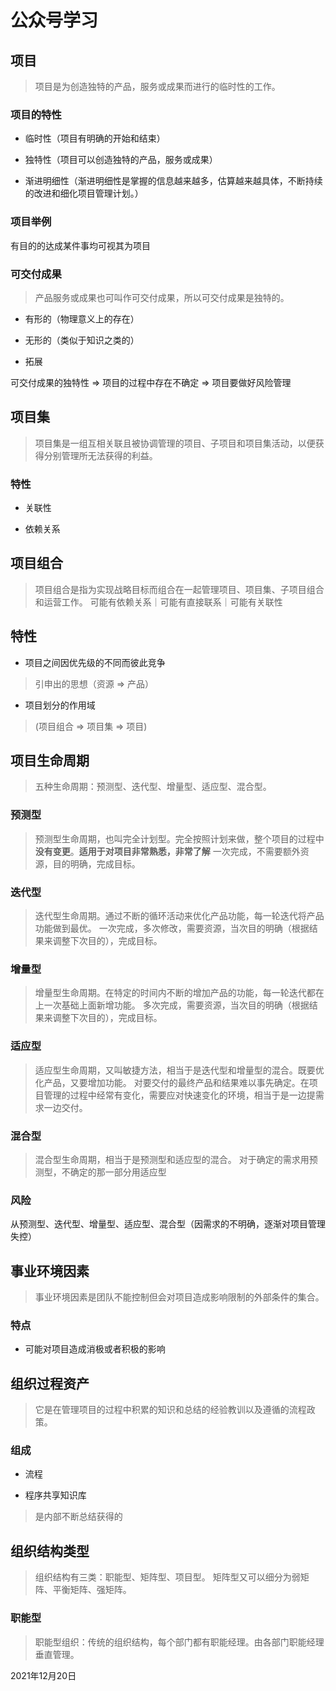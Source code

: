 # 公众号学习

## 项目

> 项目是为创造独特的产品，服务或成果而进行的临时性的工作。

### 项目的特性

* 临时性（项目有明确的开始和结束）

* 独特性（项目可以创造独特的产品，服务或成果）

* 渐进明细性（渐进明细性是掌握的信息越来越多，估算越来越具体，不断持续的改进和细化项目管理计划。）

### 项目举例

有目的的达成某件事均可视其为项目

### 可交付成果

> 产品服务或成果也可叫作可交付成果，所以可交付成果是独特的。

* 有形的（物理意义上的存在）

* 无形的（类似于知识之类的）

* 拓展

可交付成果的独特性 => 项目的过程中存在不确定 => 项目要做好风险管理

## 项目集

> 项目集是一组互相关联且被协调管理的项目、子项目和项目集活动，以便获得分别管理所无法获得的利益。

### 特性

* 关联性

* 依赖关系

## 项目组合

> 项目组合是指为实现战略目标而组合在一起管理项目、项目集、子项目组合和运营工作。
> 可能有依赖关系｜可能有直接联系｜可能有关联性

## 特性

* 项目之间因优先级的不同而彼此竞争
> 引申出的思想（资源 => 产品）

* 项目划分的作用域
> (项目组合 => 项目集 => 项目)

## 项目生命周期

> 五种生命周期：预测型、迭代型、增量型、适应型、混合型。

### 预测型

> 预测型生命周期，也叫完全计划型。完全按照计划来做，整个项目的过程中**没有变更**。**适用于对项目非常熟悉，非常了解**
> 一次完成，不需要额外资源，目的明确，完成目标。

### 迭代型

> 迭代型生命周期。通过不断的循环活动来优化产品功能，每一轮迭代将产品功能做到最优。
> 一次完成，多次修改，需要资源，当次目的明确（根据结果来调整下次目的），完成目标。

### 增量型

> 增量型生命周期。在特定的时间内不断的增加产品的功能，每一轮迭代都在上一次基础上面新增功能。
> 多次完成，需要资源，当次目的明确（根据结果来调整下次目的），完成目标。

### 适应型

> 适应型生命周期，又叫敏捷方法，相当于是迭代型和增量型的混合。既要优化产品，又要增加功能。
> 对要交付的最终产品和结果难以事先确定。在项目管理的过程中经常有变化，需要应对快速变化的环境，相当于是一边提需求一边交付。

### 混合型

> 混合型生命周期，相当于是预测型和适应型的混合。
> 对于确定的需求用预测型，不确定的那一部分用适应型

### 风险

从预测型、迭代型、增量型、适应型、混合型（因需求的不明确，逐渐对项目管理失控）

## 事业环境因素

> 事业环境因素是团队不能控制但会对项目造成影响限制的外部条件的集合。

### 特点

* 可能对项目造成消极或者积极的影响

## 组织过程资产

> 它是在管理项目的过程中积累的知识和总结的经验教训以及遵循的流程政策。

### 组成

* 流程

* 程序共享知识库
> 是内部不断总结获得的

## 组织结构类型

> 组织结构有三类：职能型、矩阵型、项目型。
> 矩阵型又可以细分为弱矩阵、平衡矩阵、强矩阵。

### 职能型

> 职能型组织：传统的组织结构，每个部门都有职能经理。由各部门职能经理垂直管理。

2021年12月20日
